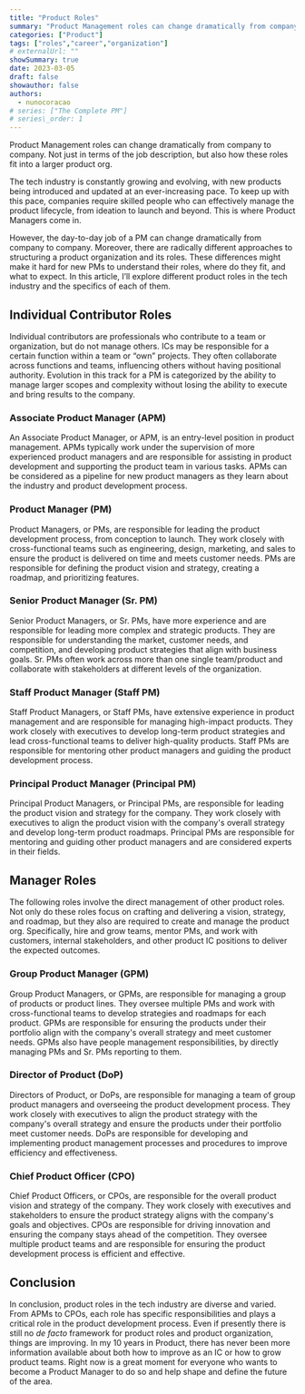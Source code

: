```yaml
---
title: "Product Roles"
summary: "Product Management roles can change dramatically from company to company. Not just in terms of the job description but also how these roles fit into a larger product org. In this article, I’ll explore different product roles in the tech industry and the specifics of each of them."
categories: ["Product"]
tags: ["roles","career","organization"]
# externalUrl: ""
showSummary: true
date: 2023-03-05
draft: false
showauthor: false
authors:
  - nunocoracao
# series: ["The Complete PM"]
# series\_order: 1
---
```


Product Management roles can change dramatically from company to company. Not just in terms of the job description, but also how these roles fit into a larger product org. 

The tech industry is constantly growing and evolving, with new products being introduced and updated at an ever-increasing pace. To keep up with this pace, companies require skilled people who can effectively manage the product lifecycle, from ideation to launch and beyond. This is where Product Managers come in. 

However, the day-to-day job of a PM can change dramatically from company to company. Moreover, there are radically different approaches to structuring a product organization and its roles. These differences might make it hard for new PMs to understand their roles, where do they fit, and what to expect. In this article, I’ll explore different product roles in the tech industry and the specifics of each of them.

## Individual Contributor Roles
Individual contributors are professionals who contribute to a team or organization, but do not manage others. ICs may be responsible for a certain function within a team or “own” projects. They often collaborate across functions and teams, influencing others without having positional authority. Evolution in this track for a PM is categorized by the ability to manage larger scopes and complexity without losing the ability to execute and bring results to the company.

### Associate Product Manager (APM)
An Associate Product Manager, or APM, is an entry-level position in product management. APMs typically work under the supervision of more experienced product managers and are responsible for assisting in product development and supporting the product team in various tasks. APMs can be considered as a pipeline for new product managers as they learn about the industry and product development process.

### Product Manager (PM)
Product Managers, or PMs, are responsible for leading the product development process, from conception to launch. They work closely with cross-functional teams such as engineering, design, marketing, and sales to ensure the product is delivered on time and meets customer needs. PMs are responsible for defining the product vision and strategy, creating a roadmap, and prioritizing features.

### Senior Product Manager (Sr. PM)
Senior Product Managers, or Sr. PMs, have more experience and are responsible for leading more complex and strategic products. They are responsible for understanding the market, customer needs, and competition, and developing product strategies that align with business goals. Sr. PMs often work across more than one single team/product and collaborate with stakeholders at different levels of the organization.

### Staff Product Manager (Staff PM)
Staff Product Managers, or Staff PMs, have extensive experience in product management and are responsible for managing high-impact products. They work closely with executives to develop long-term product strategies and lead cross-functional teams to deliver high-quality products. Staff PMs are responsible for mentoring other product managers and guiding the product development process.

### Principal Product Manager (Principal PM)
Principal Product Managers, or Principal PMs, are responsible for leading the product vision and strategy for the company. They work closely with executives to align the product vision with the company's overall strategy and develop long-term product roadmaps. Principal PMs are responsible for mentoring and guiding other product managers and are considered experts in their fields.

## Manager Roles
The following roles involve the direct management of other product roles. Not only do these roles focus on crafting and delivering a vision, strategy, and roadmap, but they also are required to create and manage the product org. Specifically, hire and grow teams, mentor PMs, and work with customers, internal stakeholders, and other product IC positions to deliver the expected outcomes.

### Group Product Manager (GPM)
Group Product Managers, or GPMs, are responsible for managing a group of products or product lines. They oversee multiple PMs and work with cross-functional teams to develop strategies and roadmaps for each product. GPMs are responsible for ensuring the products under their portfolio align with the company's overall strategy and meet customer needs. GPMs also have people management responsibilities, by directly managing PMs and Sr. PMs reporting to them.

### Director of Product (DoP)
Directors of Product, or DoPs, are responsible for managing a team of group product managers and overseeing the product development process. They work closely with executives to align the product strategy with the company's overall strategy and ensure the products under their portfolio meet customer needs. DoPs are responsible for developing and implementing product management processes and procedures to improve efficiency and effectiveness.

### Chief Product Officer (CPO)
Chief Product Officers, or CPOs, are responsible for the overall product vision and strategy of the company. They work closely with executives and stakeholders to ensure the product strategy aligns with the company's goals and objectives. CPOs are responsible for driving innovation and ensuring the company stays ahead of the competition. They oversee multiple product teams and are responsible for ensuring the product development process is efficient and effective.

## Conclusion

In conclusion, product roles in the tech industry are diverse and varied. From APMs to CPOs, each role has specific responsibilities and plays a critical role in the product development process. Even if presently there is still no _de facto_ framework for product roles and product organization, things are improving. In my 10 years in Product, there has never been more information available about both how to improve as an IC or how to grow product teams. Right now is a great moment for everyone who wants to become a Product Manager to do so and help shape and define the future of the area. 



